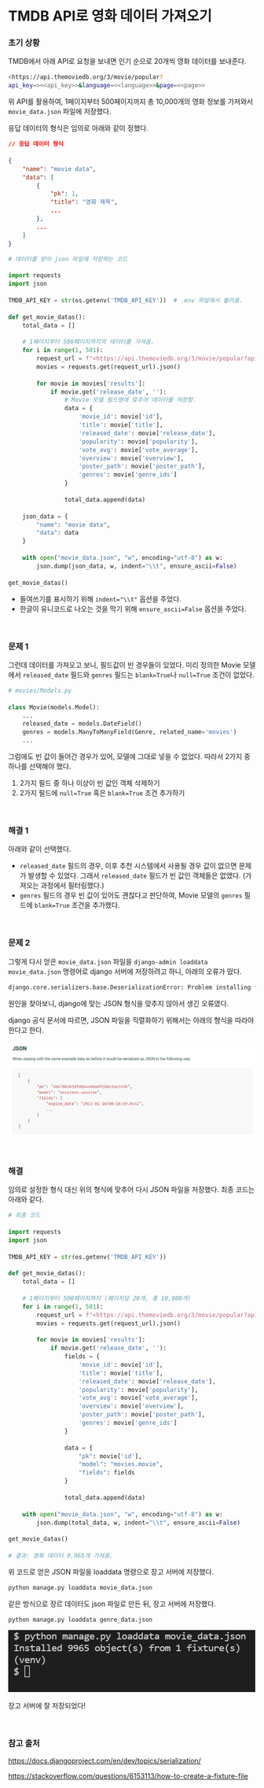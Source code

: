 # TMDB API로 영화 데이터 가져오기

### 초기 상황

TMDB에서 아래 API로 요청을 보내면 인기 순으로 20개씩 영화 데이터를 보내준다.

```bash
<https://api.themoviedb.org/3/movie/popular?
api_key=><<api_key>>&language=<<language>>&page=<<page>>
```

위 API를 활용하여, 1페이지부터 500페이지까지 총 10,000개의 영화 정보를 가져와서 `movie_data.json` 파일에 저장했다. 

응답 데이터의 형식은 임의로 아래와 같이 정했다.

```json
// 응답 데이터 형식

{
    "name": "movie data",
    "data": [
        {
            "pk": 1,
            "title": "영화 제목",
            ...
        },
        ...
    ]
}
```

```python
# 데이터를 받아 json 파일에 저장하는 코드

import requests
import json

TMDB_API_KEY = str(os.getenv('TMDB_API_KEY'))  # .env 파일에서 불러옴.

def get_movie_datas():
    total_data = []

    # 1페이지부터 500페이지까지의 데이터를 가져옴.
    for i in range(1, 501):
        request_url = f"<https://api.themoviedb.org/3/movie/popular?api_key={TMDB_API_KEY}&language=ko-KR&page={i}>"
        movies = requests.get(request_url).json()

        for movie in movies['results']:
            if movie.get('release_date', ''):
                # Movie 모델 필드명에 맞추어 데이터를 저장함.
                data = {
                    'movie_id': movie['id'],
                    'title': movie['title'],
                    'released_date': movie['release_date'],
                    'popularity': movie['popularity'],
                    'vote_avg': movie['vote_average'],
                    'overview': movie['overview'],
                    'poster_path': movie['poster_path'],
                    'genres': movie['genre_ids']
                }

                total_data.append(data)

    json_data = {
        "name": "movie data",
        "data": data
    }

    with open("movie_data.json", "w", encoding="utf-8") as w:
        json.dump(json_data, w, indent="\\t", ensure_ascii=False)

get_movie_datas()
```

- 들여쓰기를 표시하기 위해 `indent="\\t"` 옵션을 주었다.
- 한글이 유니코드로 나오는 것을 막기 위해 `ensure_ascii=False` 옵션을 주었다.

<br>

### 문제 1

그런데 데이터를 가져오고 보니, 필드값이 빈 경우들이 있었다. 미리 정의한 Movie 모델에서 `released_date` 필드와 `genres` 필드는 `blank=True`나 `null=True` 조건이 없었다.

```python
# movies/Models.py

class Movie(models.Model):
    ...
    released_date = models.DateField()
    genres = models.ManyToManyField(Genre, related_name='movies')
    ...
```

그럼에도 빈 값이 들어간 경우가 있어, 모델에 그대로 넣을 수 없었다. 따라서 2가지 중 하나를 선택해야 했다.

1. 2가지 필드 중 하나 이상이 빈 값인 객체 삭제하기
2. 2가지 필드에 `null=True` 혹은 `blank=True` 조건 추가하기

<br>

### **해결 1**

아래와 같이 선택했다.

- `released_date` 필드의 경우, 이후 추천 시스템에서 사용될 경우 값이 없으면 문제가 발생할 수 있었다. 그래서 `released_date` 필드가 빈 값인 객체들은 없앴다. (가져오는 과정에서 필터링했다.)
- `genres` 필드의 경우 빈 값이 있어도 괜찮다고 판단하여, Movie 모델의 `genres` 필드에 `blank=True` 조건을 추가했다.

<br>

### **문제 2**

그렇게 다시 얻은 `movie_data.json` 파일을 `django-admin loaddata movie_data.json` 명령어로 django 서버에 저장하려고 하니, 아래의 오류가 떴다.

```bash
django.core.serializers.base.DeserializationError: Problem installing fixture...
```

원인을 찾아보니, django에 맞는 JSON 형식을 맞추지 않아서 생긴 오류였다. 

django 공식 문서에 따르면, JSON 파일을 직렬화하기 위해서는 아래의 형식을 따라야 한다고 한다.

![](mollbar.assets/json_serialize.png)

<br>

### **해결**

임의로 설정한 형식 대신 위의 형식에 맞추어 다시 JSON 파일을 저장했다. 최종 코드는 아래와 같다.

```python
# 최종 코드

import requests
import json

TMDB_API_KEY = str(os.getenv('TMDB_API_KEY'))

def get_movie_datas():
    total_data = []

    # 1페이지부터 500페이지까지 (페이지당 20개, 총 10,000개)
    for i in range(1, 501):
        request_url = f"<https://api.themoviedb.org/3/movie/popular?api_key={TMDB_API_KEY}&language=ko-KR&page={i}>"
        movies = requests.get(request_url).json()

        for movie in movies['results']:
            if movie.get('release_date', ''):
                fields = {
                    'movie_id': movie['id'],
                    'title': movie['title'],
                    'released_date': movie['release_date'],
                    'popularity': movie['popularity'],
                    'vote_avg': movie['vote_average'],
                    'overview': movie['overview'],
                    'poster_path': movie['poster_path'],
                    'genres': movie['genre_ids']
                }

                data = {
                    "pk": movie['id'],
                    "model": "movies.movie",
                    "fields": fields
                }

                total_data.append(data)

    with open("movie_data.json", "w", encoding="utf-8") as w:
        json.dump(total_data, w, indent="\\t", ensure_ascii=False)

get_movie_datas()

# 결과: 영화 데이터 9,965개 가져옴.
```

위 코드로 얻은 JSON 파일을 loaddata 명령으로 장고 서버에 저장했다.

```bash
python manage.py loaddata movie_data.json
```

같은 방식으로 장르 데이터도 json 파일로 만든 뒤, 장고 서버에 저장했다.

```
python manage.py loaddata genre_data.json
```

![](mollbar.assets/load_movie_data.png)

장고 서버에 잘 저장되었다!

<br>


### 참고 출처

https://docs.djangoproject.com/en/dev/topics/serialization/

https://stackoverflow.com/questions/6153113/how-to-create-a-fixture-file